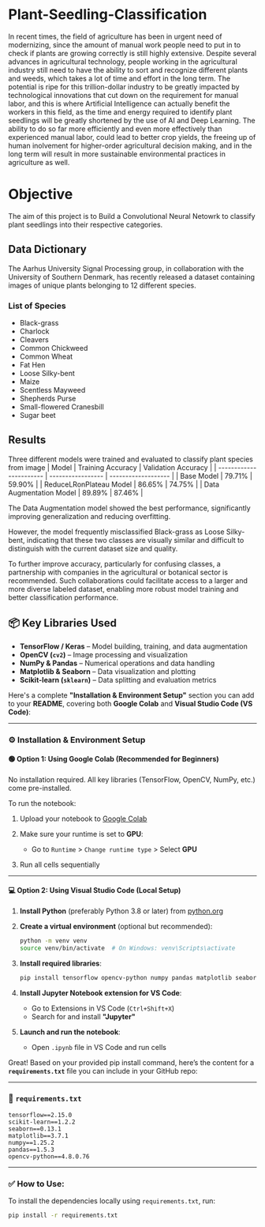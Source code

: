 # Plant-Seedling-Classification
In recent times, the field of agriculture has been in urgent need of modernizing, since the amount of manual work people need to put in to check if plants are growing correctly is still highly extensive. Despite several advances in agricultural technology, people working in the agricultural industry still need to have the ability to sort and recognize different plants and weeds, which takes a lot of time and effort in the long term. The potential is ripe for this trillion-dollar industry to be greatly impacted by technological innovations that cut down on the requirement for manual labor, and this is where Artificial Intelligence can actually benefit the workers in this field, as the time and energy required to identify plant seedlings will be greatly shortened by the use of AI and Deep Learning. The ability to do so far more efficiently and even more effectively than experienced manual labor, could lead to better crop yields, the freeing up of human inolvement for higher-order agricultural decision making, and in the long term will result in more sustainable environmental practices in agriculture as well.

# Objective
The aim of this project is to Build a Convolutional Neural Netowrk to classify plant seedlings into their respective categories.

## Data Dictionary
The Aarhus University Signal Processing group, in collaboration with the University of Southern Denmark, has recently released a dataset containing images of unique plants belonging to 12 different species.

### List of Species
* Black-grass
* Charlock
* Cleavers
* Common Chickweed
* Common Wheat
* Fat Hen
* Loose Silky-bent
* Maize
* Scentless Mayweed
* Shepherds Purse
* Small-flowered Cranesbill
* Sugar beet

## Results
Three different models were trained and evaluated to classify plant species from image
| Model                   | Training Accuracy | Validation Accuracy |
| ----------------------- | ----------------- | ------------------- |
| Base Model              | 79.71%            | 59.90%              |
| ReduceLRonPlateau Model | 86.65%            | 74.75%              |
| Data Augmentation Model | 89.89%        | 87.46%          |

The Data Augmentation model showed the best performance, significantly improving generalization and reducing overfitting.

However, the model frequently misclassified Black-grass as Loose Silky-bent, indicating that these two classes are visually similar and difficult to distinguish with the current dataset size and quality.

To further improve accuracy, particularly for confusing classes, a partnership with companies in the agricultural or botanical sector is recommended. Such collaborations could facilitate access to a larger and more diverse labeled dataset, enabling more robust model training and better classification performance.

## 📦 Key Libraries Used

* **TensorFlow / Keras** – Model building, training, and data augmentation
* **OpenCV (`cv2`)** – Image processing and visualization
* **NumPy & Pandas** – Numerical operations and data handling
* **Matplotlib & Seaborn** – Data visualization and plotting
* **Scikit-learn (`sklearn`)** – Data splitting and evaluation metrics

Here's a complete **"Installation & Environment Setup"** section you can add to your **README**, covering both **Google Colab** and **Visual Studio Code (VS Code)**:

---

### ⚙️ Installation & Environment Setup

#### 🟢 Option 1: Using Google Colab (Recommended for Beginners)

No installation required. All key libraries (TensorFlow, OpenCV, NumPy, etc.) come pre-installed.

To run the notebook:

1. Upload your notebook to [Google Colab](https://colab.research.google.com/)
2. Make sure your runtime is set to **GPU**:

   * Go to `Runtime` > `Change runtime type` > Select **GPU**
3. Run all cells sequentially

---

#### 💻 Option 2: Using Visual Studio Code (Local Setup)

1. **Install Python** (preferably Python 3.8 or later) from [python.org](https://www.python.org/)

2. **Create a virtual environment** (optional but recommended):

   ```bash
   python -m venv venv
   source venv/bin/activate  # On Windows: venv\Scripts\activate
   ```

3. **Install required libraries**:

   ```bash
   pip install tensorflow opencv-python numpy pandas matplotlib seaborn scikit-learn
   ```

4. **Install Jupyter Notebook extension for VS Code**:

   * Go to Extensions in VS Code (`Ctrl+Shift+X`)
   * Search for and install **"Jupyter"**

5. **Launch and run the notebook**:

   * Open `.ipynb` file in VS Code and run cells

Great! Based on your provided pip install command, here’s the content for a **`requirements.txt`** file you can include in your GitHub repo:

---

### 📄 `requirements.txt`

```
tensorflow==2.15.0
scikit-learn==1.2.2
seaborn==0.13.1
matplotlib==3.7.1
numpy==1.25.2
pandas==1.5.3
opencv-python==4.8.0.76
```

---

### ✅ How to Use:

To install the dependencies locally using `requirements.txt`, run:

```bash
pip install -r requirements.txt
```
